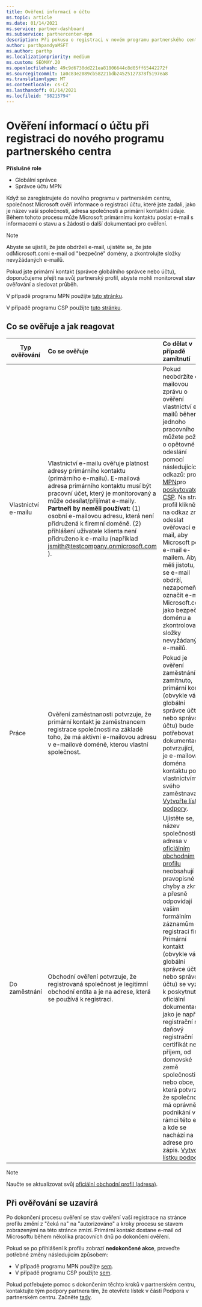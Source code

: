 ```yaml
---
title: Ověření informací o účtu
ms.topic: article
ms.date: 01/14/2021
ms.service: partner-dashboard
ms.subservice: partnercenter-mpn
description: Při pokusu o registraci v novém programu partnerského centra se řiďte stavem ověřování účtu. Přečtěte si, jak v případě potřeby Dodejte Další informace.
author: parthpandyaMSFT
ms.author: parthp
ms.localizationpriority: medium
ms.custom: SEOMAY.20
ms.openlocfilehash: 49c9d6730dd221ea81806644c8d05ff65442272f
ms.sourcegitcommit: 1a0c83e2089cb58221bdb24525127378f5197ea8
ms.translationtype: MT
ms.contentlocale: cs-CZ
ms.lasthandoff: 01/14/2021
ms.locfileid: "98215794"
---
```

# <a name="verify-your-account-information-when-you-enroll-in-a-new-partner-center-program"></a>Ověření informací o účtu při registraci do nového programu partnerského centra

**Příslušné role**

- Globální správce
- Správce účtu MPN

Když se zaregistrujete do nového programu v partnerském centru, společnost Microsoft ověří informace o registraci účtu, které jste zadali, jako je název vaší společnosti, adresa společnosti a primární kontaktní údaje. Během tohoto procesu může Microsoft primárnímu kontaktu poslat e-mail s informacemi o stavu a s žádostí o další dokumentaci pro ověření.

>[!NOTE]
>Abyste se ujistili, že jste obdrželi e-mail, ujistěte se, že jste odMicrosoft.comi e-mail od "bezpečné" domény, a zkontrolujte složky nevyžádaných e-mailů.

Pokud jste primární kontakt (správce globálního správce nebo účtu), doporučujeme přejít na svůj partnerský profil, abyste mohli monitorovat stav ověřování a sledovat průběh.

V případě programu MPN použijte [tuto stránku](https://partner.microsoft.com/pcv/accountsettings/connectedpartnerprofile).

V případě programu CSP použijte [tuto stránku](https://partner.microsoft.com/pcv/accountsettings/partnerprofile).


## <a name="what-is-verified-and-how-to-respond"></a>Co se ověřuje a jak reagovat

|**Typ ověřování**   |**Co se ověřuje**   |**Co dělat v případě zamítnutí**   |
|----------------------------|:-----------------------------------|:--------------------------------------|
|Vlastnictví e-mailu   |Vlastnictví e-mailu ověřuje platnost adresy primárního kontaktu (primárního e-mailu). E-mailová adresa primárního kontaktu musí být pracovní účet, který je monitorovaný a může odesílat/přijímat e-maily. **Partneři by neměli používat:** (1) osobní e-mailovou adresu, která není přidružená k firemní doméně. (2) přihlášení uživatele klienta není přidruženo k e-mailu (například jsmith@testcompany.onmicrosoft.com ).  |Pokud neobdržíte e-mailovou zprávu o ověření vlastnictví e-mailů během jednoho pracovního dne, můžete požádat o opětovné odeslání pomocí následujících odkazů: pro [MPN](https://partner.microsoft.com/pcv/accountsettings/connectedpartnerprofile)pro [poskytovatele CSP](https://partner.microsoft.com/pcv/accountsettings/partnerprofile). Na stránce profil klikněte na odkaz znovu odeslat ověřovací e-mail, aby Microsoft poslal e-mail e-mailem. Abyste měli jistotu, že se e-mail obdrží, nezapomeňte označit e-mail z Microsoft.com jako bezpečnou doménu a zkontrolovat složky nevyžádaných e-mailů.|
|Práce |Ověření zaměstnanosti potvrzuje, že primární kontakt je zaměstnancem registrace společnosti na základě toho, že má aktivní e-mailovou adresu v e-mailové doméně, kterou vlastní společnost.|Pokud je ověření zaměstnání zamítnuto, primární kontakt (obvykle váš globální správce účtu nebo správce účtu) bude potřebovat dokumentaci potvrzující, že je e-mailová doména kontaktu pod vlastnictvím svého zaměstnavatele. [Vytvořte lístek podpory](https://partner.microsoft.com/dashboard/support/csp/servicerequests/create?stage=2&topicid=c34a5c81-a111-476d-11a4-81c808c37a6b).|
|Do zaměstnání   | Obchodní ověření potvrzuje, že registrovaná společnost je legitimní obchodní entita a je na adrese, která se používá k registraci.|Ujistěte se, že název společnosti a adresa v [oficiálním obchodním profilu](https://partner.microsoft.com/pcv/accountsettings/connectedpartnerprofile) neobsahují pravopisné chyby a zkratky a přesně odpovídají vašim formálním záznamům o registraci firmy. Primární kontakt (obvykle váš globální správce účtu nebo správce účtu) se vyzve k poskytnutí oficiální dokumentace, jako je například registrační nebo daňový registrační certifikát nebo příjem, od domovské země společnosti nebo obce, která potvrzuje, že společnost má oprávnění k podnikání v rámci této entity a kde se nachází na adrese pro zápis. [Vytvoření lístku podpory](https://partner.microsoft.com/dashboard/support/csp/servicerequests/create?stage=2&topicid=52ac28f3-d58f-99d9-9846-3df5a6477c54)|

>[!NOTE]
>Naučte se aktualizovat svůj [oficiální obchodní profil (adresa)](update-your-partner-profile.md).

## <a name="when-verification-concludes"></a>Při ověřování se uzavírá

Po dokončení procesu ověření se stav ověření vaší registrace na stránce profilu změní z "čeká na" na "autorizováno" a kroky procesu se stavem zobrazenými na této stránce zmizí.
Primární kontakt dostane e-mail od Microsoftu během několika pracovních dnů po dokončení ověření. 

Pokud se po přihlášení k profilu zobrazí **nedokončené akce**, proveďte potřebné změny následujícím způsobem:

- V případě programu MPN použijte [sem](https://partner.microsoft.com/pcv/accountsettings/connectedpartnerprofile).  
- V případě programu CSP použijte [sem](https://partner.microsoft.com/pcv/accountsettings/partnerprofile).

Pokud potřebujete pomoc s dokončením těchto kroků v partnerském centru, kontaktujte tým podpory partnera tím, že otevřete lístek v části Podpora v partnerském centru.  Začněte [tady](https://partner.microsoft.com/dashboard/support/servicerequests/create?stage=2&topicid=21655de7-7dbb-4927-33a2-f60f45feadf3).


